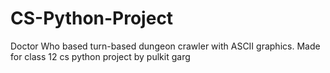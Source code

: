 # CS-Python-Project
Doctor Who based turn-based dungeon crawler with ASCII graphics.
Made for class 12 cs python project by pulkit garg
